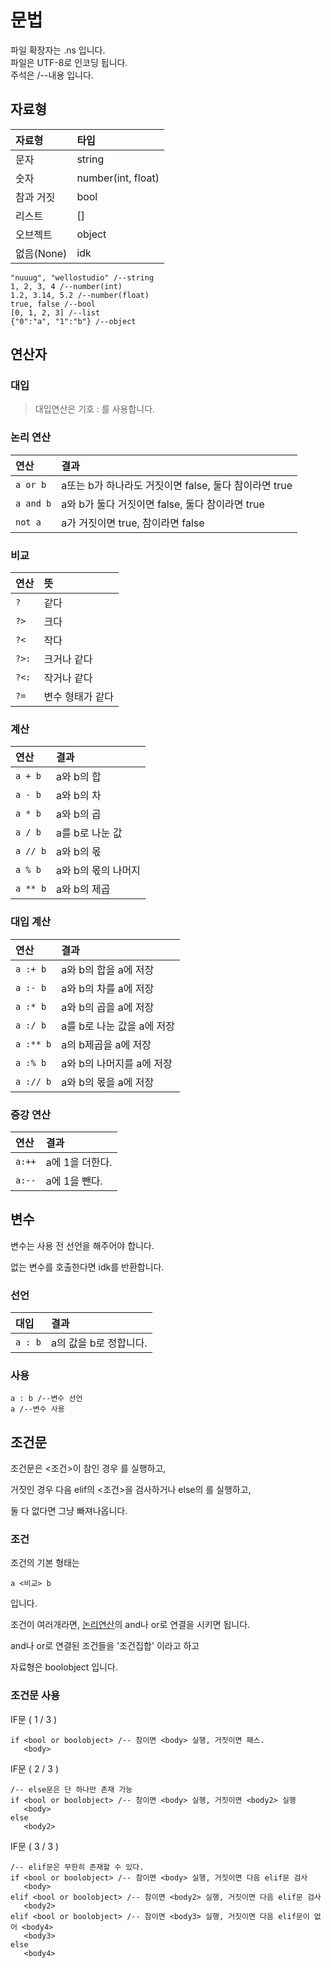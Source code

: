 # 문법

파일 확장자는 .ns 입니다.   
파일은 UTF-8로 인코딩 됩니다.   
주석은 /--내용 입니다.

## 자료형

|자료형|타입|
|:---|:---|
|문자|string|
|숫자|number(int, float)|
|참과 거짓|bool|
|리스트|[]|
|오브젝트|object|
|없음(None)|idk|
   
```
"nuuug", "wellostudio" /--string
1, 2, 3, 4 /--number(int)
1.2, 3.14, 5.2 /--number(float)
true, false /--bool
[0, 1, 2, 3] /--list
{"0":"a", "1":"b"} /--object
```


## 연산자

### 대입

>대입연산은 기호 : 를 사용합니다.

<h3 id="nonli">논리 연산</h3>

|연산|결과|
|:---|:---|
|```a or b```|a또는 b가 하나라도 거짓이면 false, 둘다 참이라면 true|
|```a and b```|a와 b가 둘다 거짓이면 false, 둘다 참이라면 true|
|```not a```|a가 거짓이면 true, 참이라면 false|


### 비교

|연산|뜻|
|:---|:---|
|```?```|같다|
|```?>```|크다|
|```?<```|작다|
|```?>:```|크거나 같다|
|```?<:```|작거나 같다|
|```?=```|변수 형태가 같다|

### 계산

|연산|결과|
|:---|:---|
|```a + b```|a와 b의 합|
|```a - b```|a와 b의 차|
|```a * b```|a와 b의 곱|
|```a / b```|a를 b로 나눈 값|
|```a // b```|a와 b의 몫|
|```a % b```|a와 b의 몫의 나머지|
|```a ** b```|a와 b의 제곱|

### 대입 계산

|연산|결과|
|:---|:---|
|```a :+ b```| a와 b의 합을 a에 저장 |
|```a :- b```| a와 b의 차를 a에 저장 |
|```a :* b```| a와 b의 곱을 a에 저장 |
|```a :/ b```| a를 b로 나눈 값을 a에 저장 |
|```a :** b```| a의 b제곱을 a에 저장 |
|```a :% b```| a와 b의 나머지를 a에 저장 |
|```a :// b```| a와 b의 몫을 a에 저장 |

### 증강 연산

|연산|결과|
|:---|:---|
|```a:++```|a에 1을 더한다.|
|```a:--```|a에 1을 뺀다.|

## 변수

변수는 사용 전 선언을 해주어야 합니다.

없는 변수를 호출한다면 idk를 반환합니다.

### 선언

|대입|결과|
|:---|:---|
|```a : b```|a의 값을 b로 정합니다.|

### 사용

```
a : b /--변수 선언
a /--변수 사용
```

## 조건문

조건문은 <조건>이 참인 경우 <body>를 실행하고,

거짓인 경우 다음 elif의 <조건>을 검사하거나 else의 <body>를 실행하고,

둘 다 없다면 그냥 빠져나옵니다.

### 조건

조건의 기본 형태는

```
a <비교> b
```

입니다.

조건이 여러개라면, <a href="#nonli">논리연산</a>의 and나 or로 연결을 시키면 됩니다.

and나 or로 연결된 조건들을 '조건집합' 이라고 하고

자료형은 boolobject 입니다.

### 조건문 사용
IF문 ( 1 / 3 )
```
if <bool or boolobject> /-- 참이면 <body> 실행, 거짓이면 패스.
   <body>
```
IF문 ( 2 / 3 )
```
/-- else문은 단 하나만 존재 가능
if <bool or boolobject> /-- 참이면 <body> 실행, 거짓이면 <body2> 실행
   <body>
else
   <body2>
```
IF문 ( 3 / 3 )
```
/-- elif문은 무한히 존재할 수 있다.
if <bool or boolobject> /-- 참이면 <body> 실행, 거짓이면 다음 elif문 검사
   <body>
elif <bool or boolobject> /-- 참이면 <body2> 실행, 거짓이면 다음 elif문 검사
   <body2>
elif <bool or boolobject> /-- 참이면 <body3> 실행, 거짓이면 다음 elif문이 없어 <body4>
   <body3>
else
   <body4>
```


